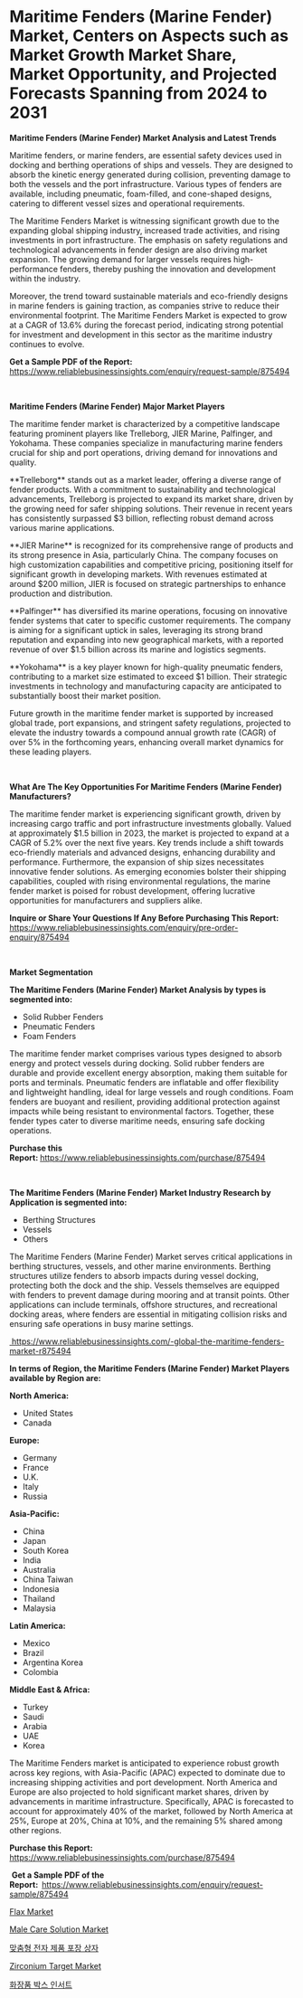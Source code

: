 <p><h1>Maritime Fenders (Marine Fender) Market, Centers on Aspects such as Market Growth Market Share, Market Opportunity, and Projected Forecasts Spanning from 2024 to 2031</h1></p><p><strong>Maritime Fenders (Marine Fender) Market Analysis and Latest Trends</strong></p>
<p><p>Maritime fenders, or marine fenders, are essential safety devices used in docking and berthing operations of ships and vessels. They are designed to absorb the kinetic energy generated during collision, preventing damage to both the vessels and the port infrastructure. Various types of fenders are available, including pneumatic, foam-filled, and cone-shaped designs, catering to different vessel sizes and operational requirements.</p><p>The Maritime Fenders Market is witnessing significant growth due to the expanding global shipping industry, increased trade activities, and rising investments in port infrastructure. The emphasis on safety regulations and technological advancements in fender design are also driving market expansion. The growing demand for larger vessels requires high-performance fenders, thereby pushing the innovation and development within the industry.</p><p>Moreover, the trend toward sustainable materials and eco-friendly designs in marine fenders is gaining traction, as companies strive to reduce their environmental footprint. The Maritime Fenders Market is expected to grow at a CAGR of 13.6% during the forecast period, indicating strong potential for investment and development in this sector as the maritime industry continues to evolve.</p></p>
<p><strong>Get a Sample PDF of the Report:&nbsp;</strong> <a href="https://www.reliablebusinessinsights.com/enquiry/request-sample/875494">https://www.reliablebusinessinsights.com/enquiry/request-sample/875494</a></p>
<p>&nbsp;</p>
<p><strong>Maritime Fenders (Marine Fender) Major Market Players</strong></p>
<p><p>The maritime fender market is characterized by a competitive landscape featuring prominent players like Trelleborg, JIER Marine, Palfinger, and Yokohama. These companies specialize in manufacturing marine fenders crucial for ship and port operations, driving demand for innovations and quality.</p><p>**Trelleborg** stands out as a market leader, offering a diverse range of fender products. With a commitment to sustainability and technological advancements, Trelleborg is projected to expand its market share, driven by the growing need for safer shipping solutions. Their revenue in recent years has consistently surpassed $3 billion, reflecting robust demand across various marine applications.</p><p>**JIER Marine** is recognized for its comprehensive range of products and its strong presence in Asia, particularly China. The company focuses on high customization capabilities and competitive pricing, positioning itself for significant growth in developing markets. With revenues estimated at around $200 million, JIER is focused on strategic partnerships to enhance production and distribution.</p><p>**Palfinger** has diversified its marine operations, focusing on innovative fender systems that cater to specific customer requirements. The company is aiming for a significant uptick in sales, leveraging its strong brand reputation and expanding into new geographical markets, with a reported revenue of over $1.5 billion across its marine and logistics segments.</p><p>**Yokohama** is a key player known for high-quality pneumatic fenders, contributing to a market size estimated to exceed $1 billion. Their strategic investments in technology and manufacturing capacity are anticipated to substantially boost their market position.</p><p>Future growth in the maritime fender market is supported by increased global trade, port expansions, and stringent safety regulations, projected to elevate the industry towards a compound annual growth rate (CAGR) of over 5% in the forthcoming years, enhancing overall market dynamics for these leading players.</p></p>
<p>&nbsp;</p>
<p><strong>What Are The Key Opportunities For Maritime Fenders (Marine Fender) Manufacturers?</strong></p>
<p><p>The maritime fender market is experiencing significant growth, driven by increasing cargo traffic and port infrastructure investments globally. Valued at approximately $1.5 billion in 2023, the market is projected to expand at a CAGR of 5.2% over the next five years. Key trends include a shift towards eco-friendly materials and advanced designs, enhancing durability and performance. Furthermore, the expansion of ship sizes necessitates innovative fender solutions. As emerging economies bolster their shipping capabilities, coupled with rising environmental regulations, the marine fender market is poised for robust development, offering lucrative opportunities for manufacturers and suppliers alike.</p></p>
<p><strong>Inquire or Share Your Questions If Any Before Purchasing This Report:</strong> <a href="https://www.reliablebusinessinsights.com/enquiry/pre-order-enquiry/875494">https://www.reliablebusinessinsights.com/enquiry/pre-order-enquiry/875494</a></p>
<p>&nbsp;</p>
<p><strong>Market Segmentation</strong></p>
<p><strong>The Maritime Fenders (Marine Fender) Market Analysis by types is segmented into:</strong></p>
<p><ul><li>Solid Rubber Fenders</li><li>Pneumatic Fenders</li><li>Foam Fenders</li></ul></p>
<p><p>The maritime fender market comprises various types designed to absorb energy and protect vessels during docking. Solid rubber fenders are durable and provide excellent energy absorption, making them suitable for ports and terminals. Pneumatic fenders are inflatable and offer flexibility and lightweight handling, ideal for large vessels and rough conditions. Foam fenders are buoyant and resilient, providing additional protection against impacts while being resistant to environmental factors. Together, these fender types cater to diverse maritime needs, ensuring safe docking operations.</p></p>
<p><strong>Purchase this Report:&nbsp;</strong><a href="https://www.reliablebusinessinsights.com/purchase/875494">https://www.reliablebusinessinsights.com/purchase/875494</a></p>
<p>&nbsp;</p>
<p><strong>The Maritime Fenders (Marine Fender) Market Industry Research by Application is segmented into:</strong></p>
<p><ul><li>Berthing Structures</li><li>Vessels</li><li>Others</li></ul></p>
<p><p>The Maritime Fenders (Marine Fender) Market serves critical applications in berthing structures, vessels, and other marine environments. Berthing structures utilize fenders to absorb impacts during vessel docking, protecting both the dock and the ship. Vessels themselves are equipped with fenders to prevent damage during mooring and at transit points. Other applications can include terminals, offshore structures, and recreational docking areas, where fenders are essential in mitigating collision risks and ensuring safe operations in busy marine settings.</p></p>
<p><a href="https://www.reliablebusinessinsights.com/-global-the-maritime-fenders-market-r875494">&nbsp;https://www.reliablebusinessinsights.com/-global-the-maritime-fenders-market-r875494</a></p>
<p><strong>In terms of Region, the Maritime Fenders (Marine Fender) Market Players available by Region are:</strong></p>
<p>
    <p> <strong> North America: </strong>
        <ul>
            <li>United States</li>
            <li>Canada</li>
        </ul>
        </p> 
    <p> <strong> Europe: </strong>
        <ul>
            <li>Germany</li>
            <li>France</li>
            <li>U.K.</li>
            <li>Italy</li>
            <li>Russia</li>
        </ul>
        </p> 
    <p> <strong> Asia-Pacific: </strong>
        <ul>
            <li>China</li>
            <li>Japan</li>
            <li>South Korea</li>
            <li>India</li>
            <li>Australia</li>
            <li>China Taiwan</li>
            <li>Indonesia</li>
            <li>Thailand</li>
            <li>Malaysia</li>
        </ul>
        </p> 
    <p> <strong> Latin America: </strong>
        <ul>
            <li>Mexico</li>
            <li>Brazil</li>
            <li>Argentina Korea</li>
            <li>Colombia</li>
        </ul>
        </p> 
    <p> <strong> Middle East & Africa: </strong>
        <ul>
            <li>Turkey</li>
            <li>Saudi</li>
            <li>Arabia</li>
            <li>UAE</li>
            <li>Korea</li>
        </ul>
    </p>
    </p>
<p><p>The Maritime Fenders market is anticipated to experience robust growth across key regions, with Asia-Pacific (APAC) expected to dominate due to increasing shipping activities and port development. North America and Europe are also projected to hold significant market shares, driven by advancements in maritime infrastructure. Specifically, APAC is forecasted to account for approximately 40% of the market, followed by North America at 25%, Europe at 20%, China at 10%, and the remaining 5% shared among other regions.</p></p>
<p><strong>Purchase this Report: </strong><a href="https://www.reliablebusinessinsights.com/purchase/875494">https://www.reliablebusinessinsights.com/purchase/875494</a></p>
<p>&nbsp;<strong>Get a Sample PDF of the Report:&nbsp;&nbsp;</strong><a href="https://www.reliablebusinessinsights.com/enquiry/request-sample/875494">https://www.reliablebusinessinsights.com/enquiry/request-sample/875494</a></p>
<p><strong></strong></p>
<p><p><a href="https://issuu.com/reportprime-2/docs/flax-market-size-2030.pptx_3e9aea565e1501">Flax Market</a></p><p><a href="https://github.com/SanjidaMahmud81/Market-Research-Report-List-1/blob/main/male-care-solution-market.md">Male Care Solution Market</a></p><p><a href="https://medium.com/@marielesch2023/custom-electronic-goods-packaging-boxes-market-%EC%9D%98-%EA%B8%80%EB%A1%9C%EB%B2%8C-%EC%8B%9C%EC%9E%A5-%EA%B0%9C%EC%9A%94%EB%8A%94-%EC%A0%84-%EC%84%B8%EA%B3%84-%EB%B0%8F-%EC%A3%BC%EC%9A%94-%EC%8B%9C%EC%9E%A5%EC%9D%98-%EC%82%B0%EC%97%85%EC%97%90-%EC%98%81%ED%96%A5%EC%9D%84-%EB%AF%B8%EC%B9%98%EB%8A%94-%EC%A3%BC%EC%9A%94-%ED%8A%B8%EB%A0%8C%EB%93%9C%EC%97%90-%EB%8C%80%ED%95%9C-dd21b2d22fa7">맞춤형 전자 제품 포장 상자</a></p><p><a href="https://medium.com/@eltaoberts/the-zirconium-target-market-prioritizes-cost-control-and-efficiency-enhancement-92b6edc6c306">Zirconium Target Market</a></p><p><a href="https://medium.com/@marielesch2023/cosmetic-boxes-inserts-market-%EC%9D%98-%EA%B8%80%EB%A1%9C%EB%B2%8C-%EC%8B%9C%EC%9E%A5-%EA%B0%9C%EC%9A%94%EB%8A%94-%EC%A0%84-%EC%84%B8%EA%B3%84-%EB%B0%8F-%EC%A3%BC%EC%9A%94-%EC%8B%9C%EC%9E%A5%EC%9D%98-%EC%82%B0%EC%97%85%EC%97%90-%EC%98%81%ED%96%A5%EC%9D%84-%EB%AF%B8%EC%B9%98%EB%8A%94-%EC%A3%BC%EC%9A%94-%ED%8A%B8%EB%A0%8C%EB%93%9C%EC%97%90-%EB%8C%80%ED%95%9C-%EB%8F%85%ED%8A%B9%ED%95%9C-%EA%B4%80%EC%A0%90%EC%9D%84-%EC%A0%9C%EA%B3%B5%ED%95%A9%EB%8B%88%EB%8B%A4-03404cf2bfba">화장품 박스 인서트</a></p></p>